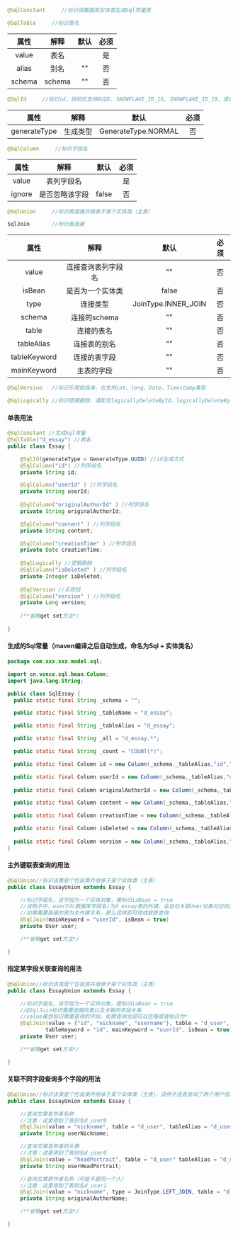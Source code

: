 
```java
@SqlConstant     //标识该数据库实体类生成Sql常量类
```

```java
@SqlTable     //标识表名
```
属性  | 解释  | 默认 | 必须
 :----: | :-----: | :-----: | :------:  
 value  | 表名 |  | 是
 alias  | 别名 | "" | 否
 schema  | schema | "" | 否

```java
@SqlId     //标识id，目前仅支持UUID, SNOWFLAKE_ID_16, SNOWFLAKE_ID_18，请查看GenerateType枚举类
```

属性  | 解释  | 默认 | 必须
 :----: | :-----: | :-----: | :------: 
 generateType  | 生成类型 | GenerateType.NORMAL | 否

```java
@SqlColumn     //标识字段名
```

属性  | 解释  | 默认 | 必须
 :----: | :-----: | :-----: | :------: 
 value  | 表列字段名 |  | 是
 ignore  | 是否忽略该字段 | false | 否

```java
@SqlUnion     //标识表连接并继承于某个实体类（主表）
```

```java
SqlJoin       //标识表连接
```

属性  | 解释  | 默认 | 必须
 :----: | :-----: | :-----: | :------: 
 value  | 连接查询表列字段名 | "" | 否
 isBean  | 是否为一个实体类 | false | 否
 type  | 连接类型 | JoinType.INNER_JOIN |否
 schema | 连接的schema | "" |否
 table | 连接的表名 | "" |否
 tableAlias | 连接表的别名 | "" |否
 tableKeyword | 连接的表字段 | "" |否
 mainKeyword | 主表的字段 | "" |否


```java
@SqlVersion   //标识乐观锁版本，仅支持int、long、Date、Timestamp类型
```

```java
@SqlLogically //标识逻辑删除，请配合logicallyDeleteById、logicallyDeleteByCondition这两个方法使用，请查看内置Delete文档
```


#### 单表用法
```java
@SqlConstant //生成Sql常量
@SqlTable("d_essay") //表名
public class Essay {

	@SqlId(generateType = GenerateType.UUID) //id生成方式
	@SqlColumn("id") //列字段名
	private String id;

	@SqlColumn("userId" ) //列字段名
	private String userId;
	
	@SqlColumn("originalAuthorId" ) //列字段名
	private String originalAuthorId;

	@SqlColumn("content" ) //列字段名
	private String content;

	@SqlColumn("creationTime" ) //列字段名
	private Date creationTime;
	
	@SqlLogically //逻辑删除
	@SqlColumn("isDeleted" ) //列字段名
	private Integer isDeleted;
	
	@SqlVersion //乐观锁
	@SqlColumn("version" ) //列字段名
	private Long version;
	
	/**省略get set方法*/
	
}
```

#### 生成的Sql常量（maven编译之后自动生成，命名为Sql + 实体类名）
```java
package com.xxx.xxx.model.sql;

import cn.vonce.sql.bean.Column;
import java.lang.String;

public class SqlEssay {
  public static final String _schema = "";

  public static final String _tableName = "d_essay";

  public static final String _tableAlias = "d_essay";

  public static final String _all = "d_essay.*";

  public static final String _count = "COUNT(*)";

  public static final Column id = new Column(_schema,_tableAlias,"id","");

  public static final Column userId = new Column(_schema,_tableAlias,"userId","");
  
  public static final Column originalAuthorId = new Column(_schema,_tableAlias,"originalAuthorId","");

  public static final Column content = new Column(_schema,_tableAlias,"content","");

  public static final Column creationTime = new Column(_schema,_tableAlias,"creationTime","");

  public static final Column isDeleted = new Column(_schema,_tableAlias,"isDeleted","");
  
  public static final Column version = new Column(_schema,_tableAlias,"version","");
}
```
#### 主外键联表查询的用法
```java
@SqlUnion//标识该类是个包装类并继承于某个实体类（主表）
public class EssayUnion extends Essay {

	//标识字段名，该字段为一个实体对象，需标识isBean = true
	//该例子中，userId(数据库字段名)为d_essay表的外键，会自动关联User对象对应的表id
	//如果需要连接的表为主外键关系，那么这样即可完成联表查询
	@SqlJoin(mainKeyword = "userId", isBean = true)
	private User user;

	/**省略get set方法*/

}
```
#### 指定某字段关联查询的用法
```java
@SqlUnion//标识该类是个包装类并继承于某个实体类（主表）
public class EssayUnion extends Essay {

	//标识字段名，该字段为一个实体对象，需标识isBean = true
	//@SqlJoin标识需要连接的表以及关联的字段关系
	//value属性标识需要查询的字段，如需查询全部可以忽略或者标识为*
	@SqlJoin(value = {"id", "nickname", "username"}, table = "d_user",
            tableKeyword = "id", mainKeyword = "userId", isBean = true)
	private User user;

	/**省略get set方法*/

}
```
#### 关联不同字段查询多个字段的用法
```java
@SqlUnion//标识该类是个包装类并继承于某个实体类（主表），该例子连表查询了两个用户信息，所以需要使用表别名
public class EssayUnion extends Essay {

	//查询文章发布者名称
	//注意：这里用到了表别名d_user0
	@SqlJoin(value = "nickname", table = "d_user", tableAlias = "d_user0", tableKeyword = "id", mainKeyword = "userId")
	private String userNickname;

	//查询文章发布者的头像
	//注意：这里用到了表别名d_user0
	@SqlJoin(value = "headPortrait", table = "d_user" tableAlias = "d_user0", tableKeyword = "id", mainKeyword = "userId")
	private String userHeadPortrait;

	//查询文章原作者名称（可能不是同一个人）
	//注意：这里用到了表别名d_user1
	@SqlJoin(value = "nickname", type = JoinType.LEFT_JOIN, table = "d_user", tableAlias = "d_user1", tableKeyword = "id", mainKeyword = "originalAuthorId")
	private String originalAuthorName;

	/**省略get set方法*/

}
```